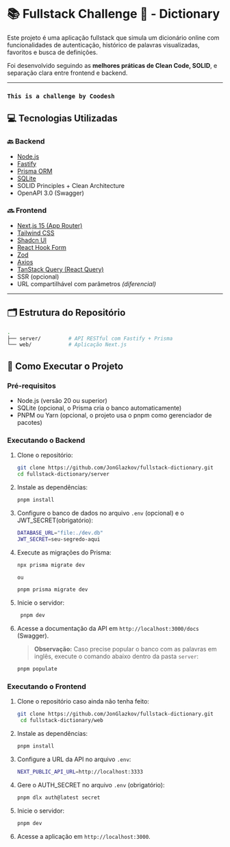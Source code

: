 # 📚 Fullstack Challenge 🏅 - Dictionary

Este projeto é uma aplicação fullstack que simula um dicionário online com funcionalidades de autenticação, histórico de palavras visualizadas, favoritos e busca de definições. 

Foi desenvolvido seguindo as **melhores práticas de Clean Code, SOLID**, e separação clara entre frontend e backend.

---
### `This is a challenge by Coodesh`

## 💻 Tecnologias Utilizadas

### 🔙 Backend

- [Node.js](https://nodejs.org/)
- [Fastify](https://fastify.dev/)
- [Prisma ORM](https://www.prisma.io/)
- [SQLite](https://www.sqlite.org/)
- SOLID Principles + Clean Architecture
- OpenAPI 3.0 (Swagger)

### 🔜 Frontend

- [Next.js 15 (App Router)](https://nextjs.org/)
- [Tailwind CSS](https://tailwindcss.com/)
- [Shadcn UI](https://ui.shadcn.com/)
- [React Hook Form](https://react-hook-form.com/)
- [Zod](https://zod.dev/)
- [Axios](https://axios-http.com/)
- [TanStack Query (React Query)](https://tanstack.com/query/v4)
- SSR (opcional)
- URL compartilhável com parâmetros _(diferencial)_

---

## 🗂 Estrutura do Repositório

```bash
.
├── server/         # API RESTful com Fastify + Prisma
└── web/            # Aplicação Next.js

```

## 🚀 Como Executar o Projeto

### Pré-requisitos

- Node.js (versão 20 ou superior)
- SQLite (opcional, o Prisma cria o banco automaticamente)
- PNPM ou Yarn (opcional, o projeto usa o pnpm como gerenciador de pacotes)

### Executando o Backend

1. Clone o repositório:

   ```bash
   git clone https://github.com/JonGlazkov/fullstack-dictionary.git
   cd fullstack-dictionary/server
   ```

2. Instale as dependências:

   ```bash
   pnpm install
   ```

3. Configure o banco de dados no arquivo `.env` (opcional) e o JWT_SECRET(obrigatório):

   ```bash
   DATABASE_URL="file:./dev.db"
   JWT_SECRET=seu-segredo-aqui
   ```

4. Execute as migrações do Prisma:

   ```bash
   npx prisma migrate dev

   ou

   pnpm prisma migrate dev
   ```

5. Inicie o servidor:

   ```bash
    pnpm dev
   ```

6. Acesse a documentação da API em `http://localhost:3000/docs` (Swagger).
   > **Observação:** Caso precise popular o banco com as palavras em inglês, execute o comando abaixo dentro da pasta `server`:
   ```bash
   pnpm populate
   ```

### Executando o Frontend

1. Clone o repositório caso ainda não tenha feito:

   ```bash
   git clone https://github.com/JonGlazkov/fullstack-dictionary.git
    cd fullstack-dictionary/web
   ```

2. Instale as dependências:

   ```bash
   pnpm install
   ```

3. Configure a URL da API no arquivo `.env`:

   ```bash
   NEXT_PUBLIC_API_URL=http://localhost:3333
   ```

4. Gere o AUTH_SECRET no arquivo `.env` (obrigatório):

   ```bash
   pnpm dlx auth@latest secret
   ```

5. Inicie o servidor:

   ```bash
   pnpm dev
   ```

6. Acesse a aplicação em `http://localhost:3000`.
